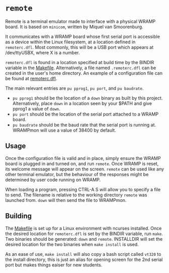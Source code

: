 # `remote`

Remote is a terminal emulator made to interface with a physical WRAMP board.
It is based on `minicom`, written by Miquel van Smoorenburg.

It communicates with a WRAMP board whose first serial port is accessible as
a device within the Linux filesystem, at a location defined in `remoterc.dfl`.
Most commonly, this will be a USB port which appears at /dev/ttyUSBX, where X
is a number.

`remoterc.dfl` is found in a location specified at build time by the BINDIR
variable in the [Makefile](Makefile).
Alternatively, a file named `.remoterc.dfl` can be created in the user's home
directory. An example of a configuration file can be found at [remoterc.dfl](remoterc.dfl).

The main relevant entries are `pu pprog1`, `pu port`, and `pu baudrate`.
* `pu pprog1` should be the location of a `down` binary as built by this project.
Alternatively, place `down` in a location seen by your $PATH and give pprog1
a value of `down`.
* `pu port` should be the location of the serial port attached to a WRAMP board.
* `pu baudrate` should be the baud rate that the serial port is running at.
WRAMPmon will use a value of 38400 by default.

## Usage

Once the configuration file is valid and in place, simply ensure the WRAMP
board is plugged in and turned on, and run `remote`.
Once WRAMP is reset, its welcome message will appear on the screen.
`remote` can be used like any other terminal emulator, but the behaviour of
the responses might be determined by user code running on WRAMP.

When loading a program, pressing CTRL-A S will allow you to specify a file to
send. The filename is relative to the working directory `remote` was launched
from. `down` will then send the file to WRAMPmon.

## Building

The [Makefile](Makefile) is set up for a Linux environment with ncurses installed.
Once the desired location for `remoterc.dfl` is set by the BINDIR variable,
run `make`.
Two binaries should be generated: `down` and `remote`.
INSTALLDIR will set the desired location for the two binaries when `make install`
is used.

As an ease of use, `make install` will also copy a bash script called `vt320` to the install directory,
this is just an alias for opening screen for the 2nd serial port but makes 
things eaiser for new students. 
